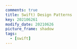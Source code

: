 ```yaml
---
comments: true
title: Swift) Design Patterns
key: 202106261
modify_date: 20210626
picture_frame: shadow
tags:
  - [swift]
---
```

